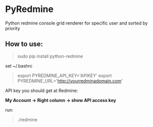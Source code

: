 # PyRedmine
Python redmine console grid renderer for specific user and sorted by priority

## How to use:
> sudo pip install python-redmine

set ~/.bashrc
> export PYREDMINE_API_KEY='APIKEY'
> export PYREDMINE_URL='http://yourredminadomain.com'

API key you should get at Redmine:

**My Account -> Right column -> show API access key**

run:
> ./redmine
